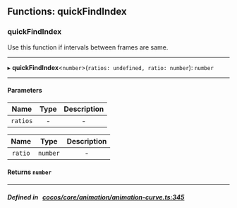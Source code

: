 ## Functions: quickFindIndex

### quickFindIndex

Use this function if intervals between frames are same.
___
▸ **quickFindIndex**<`number`\>(`ratios: undefined, ratio: number`): `number`
___


#### Parameters

| Name | Type | Description |
| :------: | :------: | :------: |
| `ratios` | - | - |

| Name | Type | Description |
| :------: | :------: | :------: |
| `ratio` | `number` | - |


#### Returns `number` 
___


##### Defined in &nbsp;   [cocos/core/animation/animation-curve.ts:345](https://github.com/cocos-creator/engine/blob/c7bf6b8a9/cocos/core/animation/animation-curve.ts#L345)&nbsp;
